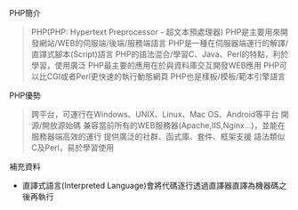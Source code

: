 PHP簡介
>PHP(PHP: Hypertext Preprocessor - 超文本預處理器)
>PHP是主要用來開發網站/WEB的伺服端/後端/服務端語言
>PHP是一種在伺服器端運行的解譯/直譯式腳本(Script)語言
>PHP的語法混合/學習C、Java、Perl的特點，利於學習，使用廣泛
>PHP最主要的應用在於與資料庫交互開發WEB應用
>PHP可以比CGI或者Perl更快速的執行動態網頁
>PHP也是樣板/模板/範本引擎語言

PHP優勢
> 跨平台，可運行在Windows、UNIX、Linux、Mac OS、Android等平台
> 開源/開放源始碼
> 兼容當前所有的WEB服務器(Apache,IIS,Nginx...)，並能在服務器端高效的運行
> 提供廣泛的社群、函式庫、套件、框架支援
> 語法類似C及Perl，易於學習使用

補充資料
- 直譯式語言(Interpreted Language)會將代碼逐行透過直譯器直譯為機器碼之後再執行
